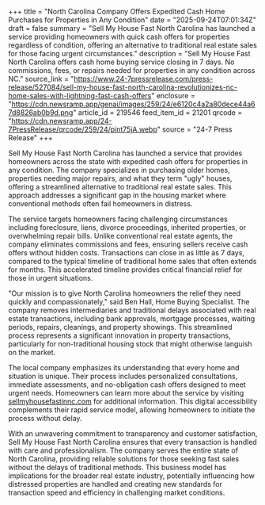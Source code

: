 +++
title = "North Carolina Company Offers Expedited Cash Home Purchases for Properties in Any Condition"
date = "2025-09-24T07:01:34Z"
draft = false
summary = "Sell My House Fast North Carolina has launched a service providing homeowners with quick cash offers for properties regardless of condition, offering an alternative to traditional real estate sales for those facing urgent circumstances."
description = "Sell My House Fast North Carolina offers cash home buying service closing in 7 days. No commissions, fees, or repairs needed for properties in any condition across NC."
source_link = "https://www.24-7pressrelease.com/press-release/527084/sell-my-house-fast-north-carolina-revolutionizes-nc-home-sales-with-lightning-fast-cash-offers"
enclosure = "https://cdn.newsramp.app/genai/images/259/24/e6120c4a2a80dece44a67d8826ab0b9d.png"
article_id = 219546
feed_item_id = 21201
qrcode = "https://cdn.newsramp.app/24-7PressRelease/qrcode/259/24/pint75jA.webp"
source = "24-7 Press Release"
+++

<p>Sell My House Fast North Carolina has launched a service that provides homeowners across the state with expedited cash offers for properties in any condition. The company specializes in purchasing older homes, properties needing major repairs, and what they term "ugly" houses, offering a streamlined alternative to traditional real estate sales. This approach addresses a significant gap in the housing market where conventional methods often fail homeowners in distress.</p><p>The service targets homeowners facing challenging circumstances including foreclosure, liens, divorce proceedings, inherited properties, or overwhelming repair bills. Unlike conventional real estate agents, the company eliminates commissions and fees, ensuring sellers receive cash offers without hidden costs. Transactions can close in as little as 7 days, compared to the typical timeline of traditional home sales that often extends for months. This accelerated timeline provides critical financial relief for those in urgent situations.</p><p>"Our mission is to give North Carolina homeowners the relief they need quickly and compassionately," said Ben Hall, Home Buying Specialist. The company removes intermediaries and traditional delays associated with real estate transactions, including bank approvals, mortgage processes, waiting periods, repairs, cleanings, and property showings. This streamlined process represents a significant innovation in property transactions, particularly for non-traditional housing stock that might otherwise languish on the market.</p><p>The local company emphasizes its understanding that every home and situation is unique. Their process includes personalized consultations, immediate assessments, and no-obligation cash offers designed to meet urgent needs. Homeowners can learn more about the service by visiting <a href="https://sellmyhousefastinnc.com" rel="nofollow" target="_blank">sellmyhousefastinnc.com</a> for additional information. This digital accessibility complements their rapid service model, allowing homeowners to initiate the process without delay.</p><p>With an unwavering commitment to transparency and customer satisfaction, Sell My House Fast North Carolina ensures that every transaction is handled with care and professionalism. The company serves the entire state of North Carolina, providing reliable solutions for those seeking fast sales without the delays of traditional methods. This business model has implications for the broader real estate industry, potentially influencing how distressed properties are handled and creating new standards for transaction speed and efficiency in challenging market conditions.</p>